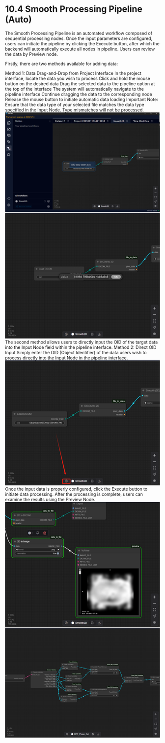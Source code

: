 # 10.4 Smooth Processing Pipeline (Auto)
The Smooth Processing Pipeline is an automated workflow composed of sequential processing nodes. Once the input parameters are configured, users can initiate the pipeline by clicking the Execute button, after which the backend will automatically execute all nodes in pipeline. Users can review the data by Preview node.

Firstly, there are two methods available for adding data:

Method 1: Data Drag-and-Drop from Project Interface
In the project interface, locate the data you wish to process
Click and hold the mouse button on the desired data
Drag the selected data to the pipeline option at the top of the interface
The system will automatically navigate to the pipeline interface
Continue dragging the data to the corresponding node
Release the mouse button to initiate automatic data loading
Important Note: Ensure that the data type of your selected file matches the data type specified in the Input Node. Type mismatches will not be processed.
![Image](../images/image_103.png)
![Image](../images/image_104.png)
The second method allows users to directly input the OID of the target data into the Input Node field within the pipeline interface.
Method 2: Direct OID Input
Simply enter the OID (Object Identifier) of the data users wish to process directly into the Input Node in the pipeline interface.
![Image](../images/image_105.png)
Once the input data is properly configured, click the Execute button to initiate data processing. After the processing is complete, users can examine the results using the Preview Node.
![Image](../images/image_106.png)
![Image](../images/image_107.png)